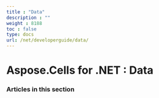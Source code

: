 ```yaml
---
title : "Data" 
description : "" 
weight : 8188 
toc : false
type: docs
url: /net/developerguide/data/
---
```


# Aspose.Cells for .NET : Data


### Articles in this section

           

